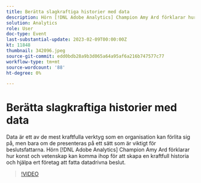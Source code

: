 ```yaml
---
title: Berätta slagkraftiga historier med data
description: Hörn [!DNL Adobe Analytics] Champion Amy Ard förklarar hur konst och vetenskap kan komma ihop för att skapa en kraftfull historia och hjälpa ert företag att fatta datadrivna beslut.
solution: Analytics
role: User
doc-type: Event
last-substantial-update: 2023-02-09T00:00:00Z
kt: 11848
thumbnail: 342096.jpeg
source-git-commit: edd0bdb28a9b3d065a64a95af6a216b747577c77
workflow-type: tm+mt
source-wordcount: '88'
ht-degree: 0%

---
```


# Berätta slagkraftiga historier med data

Data är ett av de mest kraftfulla verktyg som en organisation kan förlita sig på, men bara om de presenteras på ett sätt som är viktigt för beslutsfattarna. Hörn [!DNL Adobe Analytics] Champion Amy Ard förklarar hur konst och vetenskap kan komma ihop för att skapa en kraftfull historia och hjälpa ert företag att fatta datadrivna beslut.

>[!VIDEO](https://video.tv.adobe.com/v/342096/?quality=12&learn=on)

